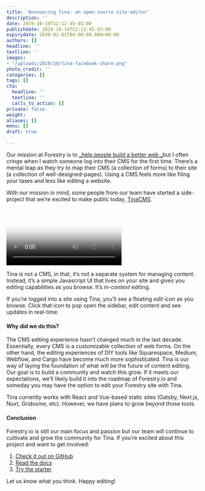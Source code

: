 ```yaml
---
title: 'Announcing Tina: an open-source site-editor'
description: ''
date: 2019-10-16T12:12:45-03:00
publishdate: 2019-10-16T12:12:45-03:00
expirydate: 2030-01-01T04:00:00.000+00:00
authors: []
headline: ''
textline: ''
images:
- "/uploads/2019/10/tina-facebook-share.png"
photo_credit: ''
categories: []
tags: []
cta:
  headline: ''
  textline: ''
  calls_to_action: []
private: false
weight: 
aliases: []
menu: []
draft: true

---
```

Our mission at Forestry is to [_help people build a better web _](#)but I often cringe when I watch someone log into their CMS for the first time. There’s a mental leap as they try to map their CMS (a collection of forms) to their site (a collection of well-designed-pages). Using a CMS feels more like filing your taxes and less like editing a website.

With our mission in mind, some people from our team have started a side-project that we’re excited to make public today, [TinaCMS](http://tinacms.org).

<div class=""><video autoplay="" loop="" muted="" playsinline="" poster="https://res.cloudinary.com/forestry-demo/video/upload/so_0/v1571159974/tina-hero-demo.jpg"><source src="https://res.cloudinary.com/forestry-demo/video/upload/q_100/v1571159974/tina-hero-demo.webm" type="video/webm"><source src="https://res.cloudinary.com/forestry-demo/video/upload/v1571159974/tina-hero-demo.mp4" type="video/mp4"></video></div>

Tina is not a CMS, in that, it’s not a separate system for managing content. Instead, it’s a simple Javascript UI that lives on your site and gives you editing capabilities as you browse. It’s _in-context_ editing.

If you’re logged into a site using Tina, you’ll see a floating _edit_ icon as you browse. Click that icon to pop open the sidebar, edit content and see updates in real-time.

#### Why did we do this?

The CMS editing experience hasn’t changed much in the last decade. Essentially, every CMS is a customizable collection of web forms. On the other hand, the editing experiences of DIY tools like Squarespace, Medium, Webflow, and Cargo have become much more sophisticated. Tina is our way of laying the foundation of what will be the future of content editing. Our goal is to build a community and watch this grow. If it meets our expectations, we’ll likely build it into the roadmap of Forestry.io and someday you may have the option to edit your Forestry site with Tina.

Tina currently works with React and Vue-based static sites (Gatsby, Next.js, Nuxt, Gridsome, etc). However, we have plans to grow beyond those tools.

#### Conclusion

Forestry.io is still our main focus and passion but our team will continue to cultivate and grow the community for Tina. If you’re excited about this project and want to get involved:

1. [Check it out on GitHub](#)
2. [Read the docs](#)
3. [Try the starter](#)

Let us know what you think. Happy editing!
